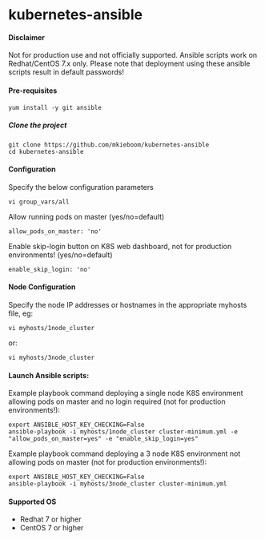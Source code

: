 # kubernetes-ansible

#### Disclaimer
Not for production use and not officially supported.
Ansible scripts work on Redhat/CentOS 7.x only.
Please note that deployment using these ansible scripts result in default passwords!

#### Pre-requisites
```
yum install -y git ansible
```

##### Clone the project
```
git clone https://github.com/mkieboom/kubernetes-ansible
cd kubernetes-ansible
```

#### Configuration
Specify the below configuration parameters
```
vi group_vars/all
```

Allow running pods on master (yes/no=default)
```
allow_pods_on_master: 'no'
```

Enable skip-login button on K8S web dashboard, not for production environments! (yes/no=default)
```
enable_skip_login: 'no'
```

#### Node Configuration
Specify the node IP addresses or hostnames in the appropriate myhosts file, eg:
```
vi myhosts/1node_cluster
```
or:
```
vi myhosts/3node_cluster
```


#### Launch Ansible scripts:
Example playbook command deploying a single node K8S environment allowing pods on master and no login required (not for production environments!):
```
export ANSIBLE_HOST_KEY_CHECKING=False
ansible-playbook -i myhosts/1node_cluster cluster-minimum.yml -e "allow_pods_on_master=yes" -e "enable_skip_login=yes"
```
Example playbook command deploying a 3 node K8S environment not allowing pods on master (not for production environments!):
```
export ANSIBLE_HOST_KEY_CHECKING=False
ansible-playbook -i myhosts/3node_cluster cluster-minimum.yml
```

#### Supported OS

* Redhat 7 or higher
* CentOS 7 or higher
